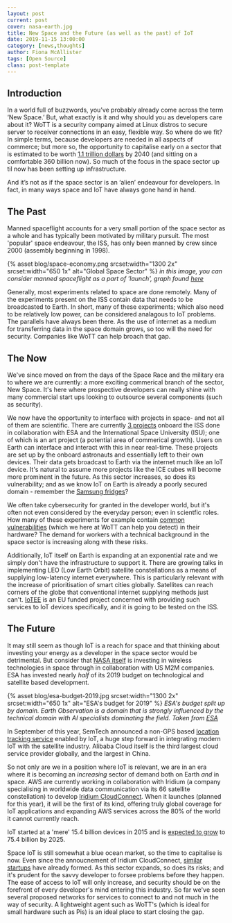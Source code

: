 ```yaml
---
layout: post
current: post
cover: nasa-earth.jpg
title: New Space and the Future (as well as the past) of IoT
date: 2019-11-15 13:00:00
category: [news,thoughts]
author: Fiona McAllister
tags: [Open Source]
class: post-template
---
```


## Introduction

In a world full of buzzwords, you’ve probably already come across the term ‘New Space.’ But, what exactly is it and why should you as developers care about it? WoTT is a security company aimed at Linux distros to secure server to receiver connections in an easy, flexible way. So where do we fit?
In simple terms, because developers are needed in all aspects of commerce; but more so, the opportunity to capitalise early on a sector that is estimated to be worth [1.1 trillion dollars](https://www.nato-pa.int/download-file?filename=sites/default/files/2018-12/2018%20-%20THE%20FUTURE%20OF%20SPACE%20INDUSTRY%20-%20BOCKEL%20REPORT%20-%20173%20ESC%2018%20E%20fin.pdf) by 2040 (and sitting on a comfortable 360 billion now). So much of the focus in the space sector up til now has been setting up infrastructure.

And it’s not as if the space sector is an ‘alien’ endeavour for developers. In fact, in many ways space and IoT have always gone hand in hand.

## The Past

Manned spaceflight accounts for a very small portion of the space sector as a whole and has typically been motivated by military pursuit. The most 'popular' space endeavour, the ISS, has only been manned by crew since 2000 (assembly beginning in 1998).

{% asset blog/space-economy.png srcset:width="1300 2x" srcset:width="650 1x" alt="Global Space Sector" %}
*in this image, you can consider manned spaceflight as a part of 'launch', graph found [here](https://www.sia.org/wp-content/uploads/2019/05/2019-SSIR-2-Page-20190507.pdf)*

Generally, most experiments related to space are done remotely. Many of the experiments present on the ISS contain data that needs to be broadcasted to Earth. 
In short, many of these experiments; which also need to be relatively low power, can be considered analagous to IoT problems. The parallels have always been there. As the use of internet as a medium for transferring data in the space domain grows, so too will the need for security. Companies like WoTT can help broach that gap.

## The Now

We've since moved on from the days of the Space Race and the military era to where we are currently: a more exciting commerical branch of the sector, New Space. It's here where prospective developers can really shine with many commercial start ups looking to outsource several components (such as security).

We now have the opportunity to interface with projects in space- and not all of them are scientific. There are currently [3 projects](https://www.esa.int/Science_Exploration/Human_and_Robotic_Exploration/Research/ICE_Cubes_space_research_service_open_for_business) onboard the ISS done in collaboration with ESA and the International Space University (ISU); one of which is an art project (a potential area of commerical growth). Users on Earth can interface and interact with this in near real-time. These projects are set up by the onboard astronauts and essentially left to their own devices. Their data gets broadcast to Earth via the internet much like an IoT device. It's natural to assume more projects like the ICE cubes will become more prominent in the future. As this sector increases, so does its vulnerability; and as we know IoT on Earth is already a poorly secured domain - remember the [Samsung fridges](https://www.pentestpartners.com/security-blog/hacking-ruining-the-samsung-smart-fridge/)?

We often take cybersecurity for granted in the developer world, but it's often not even considered by the everyday person; even in scientfic roles. How many of these experiments for example contain [common vulnerabilities]({{site.url}}blog/tutorials/2019/11/04/cve) (which we here at WoTT can help you detect) in their hardware? The demand for workers with a technical background in the space sector is increasing along with these risks. 

Additionally, IoT itself on Earth is expanding at an exponential rate and we simply don't have the infrastructure to support it. There are growing talks in implementing LEO (Low Earth Orbit) satellite constellations as a means of supplying low-latency internet everywhere. This is particularly relevant with the increase of prioritisation of smart cities globally. Satellites can reach corners of the globe that conventional internet supplying methods just can't. [IoTEE](https://cordis.europa.eu/project/rcn/207924/brief/en) is an EU funded project concerned with providing such services to IoT devices specifically, and it is going to be tested on the ISS.

## The Future

It may still seem as though IoT is a reach for space and that thinking about investing your energy as a developer in the space sector would be detrimental. But consider that [NASA itself](https://internetofbusiness.com/nasa-iot-space-wireless/) is investing in wireless technologies in space through in collaboration with US M2M companies. ESA has invested nearly *half* of its 2019 budget on technological and satellite based development. 

{% asset blog/esa-budget-2019.jpg srcset:width="1300 2x" srcset:width="650 1x" alt="ESA's budget for 2019" %}
*ESA's budget split up by domain. Earth Observation is a domain that is strongly influenced by the technical domain with AI specialists dominating the field. Taken from [ESA](http://www.esa.int/About_Us/Corporate_news/Funding)*

In September of this year, SemTech announced a non-GPS based [location tracking service](https://www.semtech.com/company/press/semtech-and-alibaba-cloud-prevent-asset-loss-and-theft-with-lora-based-tracker) enabled by IoT, a huge step forward in integrating modern IoT with the satellite industry. Alibaba Cloud itself is the third largest cloud service provider globally, and the largest in China.

So not only are we in a position where IoT is relevant, we are in an era where it is becoming an *increasing* sector of demand both on Earth *and* in space. AWS are currently working in collaboration with Iridium (a company specialising in worldwide data communication via its 66 satellite constellation) to develop [Iridium CloudConnect](http://investor.iridium.com/2018-09-27-Iridium-to-Simplify-Adoption-of-IoT-Solutions-Beyond-Cellular-Coverage-with-Amazon-Web-Services). When it launches (planned for this year), it will be the first of its kind, offering truly global coverage for IoT applications and expanding AWS services across the 80% of the world it cannot currently reach.

IoT started at a 'mere' 15.4 billion devices in 2015 and is [expected to grow](https://news.ihsmarkit.com/press-release/technology/tech-companies-creating-strategic-platforms-support-internet-things-ihs-say) to 75.4 billion by 2025. 

Space IoT is still somewhat a blue ocean market, so the time to capitalise is now. Even since the annoucnement of Iridium CloudConnect, [similar startups](https://www.networkworld.com/article/3343059/iot-roundup-outer-space-the-building-is-getting-smart-and-trucking.html) have already formed. As this sector expands, so does its risks; and it's prudent for the savvy developer to forsee problems before they happen. The ease of access to IoT will only increase, and security should be on the forefront of every developer's mind entering this industry. So far we've seen several proposed networks for services to connect to and not much in the way of security. A lightweight agent such as WoTT's (which is ideal for small hardware such as Pis) is an ideal place to start closing the gap.